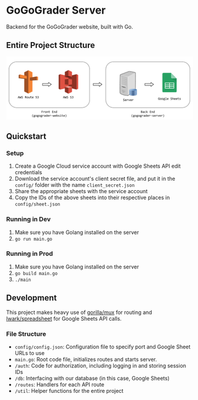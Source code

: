 # GoGoGrader Server

Backend for the GoGoGrader website, built with Go.

## Entire Project Structure
![project structure](project-structure.png)

## Quickstart

### Setup
1. Create a Google Cloud service account with Google Sheets API edit credentials
2. Download the service account's client secret file, and put it in the `config/` folder with the name `client_secret.json`
3. Share the appropriate sheets with the service account
4. Copy the IDs of the above sheets into their respective places in `config/sheet.json`

### Running in Dev
1. Make sure you have Golang installed on the server
2. `go run main.go`

### Running in Prod
1. Make sure you have Golang installed on the server
2. `go build main.go`
3. `./main`

## Development
This project makes heavy use of [gorilla/mux](https://github.com/gorilla/mux) for routing and [Iwark/spreadsheet](https://github.com/Iwark/spreadsheet) for Google Sheets API calls.

### File Structure
- `config/config.json`: Configuration file to specify port and Google Sheet URLs to use
- `main.go`: Root code file, initializes routes and starts server.
- `/auth`: Code for authorization, including logging in and storing session IDs
- `/db`: Interfacing with our database (in this case, Google Sheets)
- `/routes`: Handlers for each API route
- `/util`: Helper functions for the entire project
